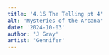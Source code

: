 ```yaml
---
title: '4.16 The Telling pt 4'
alt: 'Mysteries of the Arcana'
date: '2024-10-03'
author: 'J Gray'
artist: 'Gennifer'
---
```

